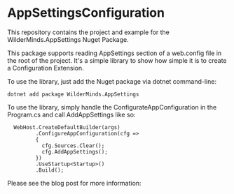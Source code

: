 # AppSettingsConfiguration

This repository contains the project and example for the WilderMinds.AppSettings Nuget Package.

This package supports reading AppSettings section of a web.config file in the root of the project. It's a simple library to show how simple it is to create a Configuration Extension. 

To use the library, just add the Nuget package via dotnet command-line:

```
dotnet add package WilderMinds.AppSettings
```

To use the library, simply handle the ConfigurateAppConfiguration in the Program.cs and call AddAppSettings like so:

```
  WebHost.CreateDefaultBuilder(args)
         .ConfigureAppConfiguration(cfg =>
         {
           cfg.Sources.Clear();
           cfg.AddAppSettings();
         })
         .UseStartup<Startup>()
         .Build();

```

Please see the blog post for more information:

